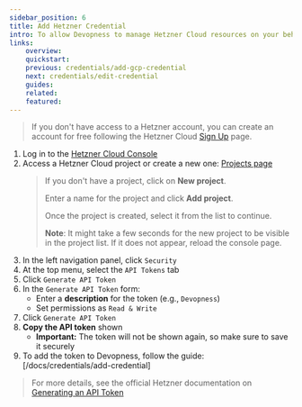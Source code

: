 ```yaml
---
sidebar_position: 6
title: Add Hetzner Credential
intro: To allow Devopness to manage Hetzner Cloud resources on your behalf, an API token must be provided.
links:
    overview:
    quickstart:
    previous: credentials/add-gcp-credential
    next: credentials/edit-credential
    guides:
    related:
    featured:
---
```


> If you don't have access to a Hetzner account, you can create an account for free following the Hetzner Cloud [Sign Up](https://accounts.hetzner.com/signUp) page.

1. Log in to the [Hetzner Cloud Console](https://accounts.hetzner.com/login)
1. Access a Hetzner Cloud project or create a new one: [Projects page](https://console.hetzner.com/projects)
   > If you don't have a project, click on **New project**.
   >
   > Enter a name for the project and click **Add project**.
   >
   > Once the project is created, select it from the list to continue.
   >
   > **Note**: It might take a few seconds for the new project to be visible in the project list. If it does not appear, reload the console page.
1. In the left navigation panel, click `Security`
1. At the top menu, select the `API Tokens` tab
1. Click `Generate API Token`
1. In the `Generate API Token` form:
    - Enter a **description** for the token (e.g., `Devopness`)
    - Set permissions as `Read & Write`
1. Click `Generate API Token`
1. **Copy the API token** shown
    - **Important:** The token will not be shown again, so make sure to save it securely
1. To add the token to Devopness, follow the guide: [/docs/credentials/add-credential]

> For more details, see the official Hetzner documentation on [Generating an API Token](https://docs.hetzner.com/cloud/api/getting-started/generating-api-token/)
